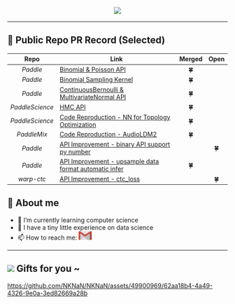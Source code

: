 <!--![banner3](https://github.com/NKNaN/NKNaN/assets/49900969/b2f4fc18-7629-43d7-b64d-8aec303b2349)-->
  
  <p align="center">
    <img src="https://count.getloli.com/get/@:NKNaN?theme=asoul">
  </p>
  
<div>
	<hr>
</div>

 🌸 Public Repo PR Record (Selected)
-------------------------

Repo | Link | Merged | Open
:---: | --- | :---: | :---:
*Paddle* | [Binomial & Poisson API](https://github.com/PaddlePaddle/Paddle/pull/57856) | 🍀 |
*Paddle* | [Binomial Sampling Kernel](https://github.com/PaddlePaddle/Paddle/pull/59690) | 🍀 |
*Paddle* | [ContinuousBernoulli & MultivariateNormal API](https://github.com/PaddlePaddle/Paddle/pull/58004) | 🍀 |
*PaddleScience* | [HMC API](https://github.com/PaddlePaddle/PaddleScience/pull/541) | 🍀 |
*PaddleScience* | [Code Reproduction - NN for Topology Optimization](https://github.com/PaddlePaddle/PaddleScience/pull/597) | 🍀 |
*PaddleMix* | [Code Reproduction - AudioLDM2](https://github.com/PaddlePaddle/PaddleMIX/pull/366) | 🍀 |
*Paddle* | [API Improvement - binary API support py number](https://github.com/PaddlePaddle/Paddle/pull/61726) |  | 🍀 |
*Paddle* | [API Improvement - upsample data format automatic infer](https://github.com/PaddlePaddle/Paddle/pull/61974) | 🍀 |  |
*warp-ctc* | [API Improvement - ctc_loss](https://github.com/baidu-research/warp-ctc/pull/180)|  | 🍀 |



 🌸 About me
-------------------------
- 🌱 I’m currently learning computer science
- 🔭 I have a tiny little experience on data science
- 📫 How to reach me: <a target="_blank" href="mailto:liruiwen616115@gmail.com"><img src="assets/google-gmail.svg" width="30" height="20" style="vertical-align:down; margin:0px"></img></a>


<div>
	<hr>
</div>

<img src="https://media.giphy.com/media/VgCDAzcKvsR6OM0uWg/giphy.gif" width="50"> Gifts for you ~
-------------------------

https://github.com/NKNaN/NKNaN/assets/49900969/62aa18b4-4a49-4326-9e0a-3ed82669a28b



<!--
<div align="center">
    <span align="left" href="https://github.com/NKNaN"><img src="https://github-readme-stats.vercel.app/api?username=NKNaN&show_icons=true&theme=radical&hide_border=true" alt="NKNaN's github stats">
    </span>
    <span align="right" href="https://github.com/NKNaN"><img src="https://github-readme-stats.vercel.app/api/top-langs?username=NKNaN&hide=R,java,jupyter%20notebook&theme=radical&show_icons=true" alt="NKNaN's github language stats">
    </span>
</div>
<hr>
-->




<!--
**NKNaN/NKNaN** is a ✨ _special_ ✨ repository because its `README.md` (this file) appears on your GitHub profile.

Here are some ideas to get you started:

- 🔭 I’m currently working on ...
- 🌱 I’m currently learning ...
- 👯 I’m looking to collaborate on ...
- 🤔 I’m looking for help with ...
- 💬 Ask me about ...
- 📫 How to reach me: ...
- 😄 Pronouns: ...
- ⚡ Fun fact: ...
-->
